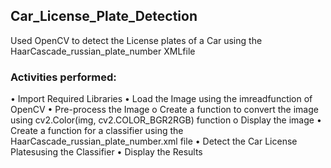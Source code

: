 ## Car_License_Plate_Detection
Used OpenCV to detect the License plates of a Car using the HaarCascade_russian_plate_number XMLfile

### Activities performed:
• Import Required Libraries
• Load the Image using the imreadfunction of OpenCV
• Pre-process the Image 
  o Create a function to convert the image using cv2.Color(img, cv2.COLOR_BGR2RGB) function 
  o Display the image
• Create a function for a classifier using the HaarCascade_russian_plate_number.xml file
• Detect the Car License Platesusing the Classifier
• Display the Results
